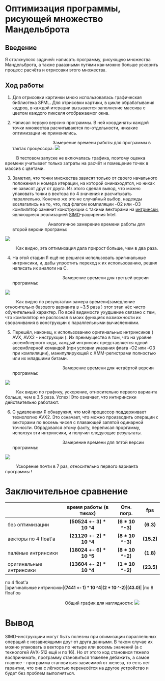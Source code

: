 # Оптимизация программы, рисующей множество Мандельброта

## Введение 

Я столкнулсяс задачей: написать программу, рисующую множества Мандельброта, а также рааазными путями как-можно больше ускорить процесс расчёта и отрисовки этого множества.

## Ход работы 

1) Для отрисовки картинки мною использовалась графическая библиотека SFML. Для отрисовки картики, в цикле обрабатывания кадров, в каждой итерации вызывается заполнение массива с цветом каждого пикселя отображаемог окна.    


2) Написал первую версию программы. В ней координаты каждой точки множества расчитываются по-отдельности, никакие оптимизации не применялись.   

    $\qquad\qquad\qquad\qquad$ Замерение времени работы для программы в тактах процессора: 
    <img src="graphs/0.png">

$\qquad$ В тестовом запуске не включалась графика, поэтому оценка времени учитывает только затраты на расчёт и помещение точек в массив с цветами.

3) Заметил, что точки множества зависят только от своего начального положения и номера итерации, на которой онинаходятся, но никак не зависят друг от друга. Из этого сделал вывод, что можно упаковать точки в вектора по 4 значения и расчитывать параллельно. Конечно же это не случайный выбор, надежды возлагались на то, что, под флагом компиляции -O2 или -O3 компилятор заменит конструкции с такими векторами на [интрински](https://en.wikipedia.org/wiki/Intrinsic_function), являющиеся реализацией [SIMD](https://ru.wikipedia.org/wiki/SIMD)-раширения Intel. 

    $\qquad\qquad\qquad\quad$ Аналогичное замерение времени работы для второй версии програмы: 
<img src="graphs/1.png">

$\qquad$ Как видно, эта оптимизация дала прирост больше, чем в два раза.

4. На этой стадии Я ещё не решился использовать оригинальные интринсики, и, дабы упростить переход к их использованию, решил написать их аналоги на С.   

    $\qquad\qquad\qquad\qquad\qquad$ Замерение времени для третьей версии программы:
<img src="graphs/2.png">

$\qquad$ Как видно по результатам замера времени(замедление относительно базового варианта в ~3.5 раза ) этот этап нёс чисто обучительный характер. По всей видимости ухудшение связано с тем, что компилятор не распознал в моих функциях возможности их сворачивания в конструкции с параллельными вычислениями.  

5. Перешёл, наконец, к использованию оригинальных интринсиков ( AVX, AVX2 - инструкции ). Их преимущество в том, что на уровне ассемблерного кода, каждый интринсик представляется одной ассемблерной командой (при условии указания флага -O2 или -O3 при компиляции), манипулирующей с XMM-регистрами полностью или их младшими битами.

    $\qquad\qquad\qquad\qquad\qquad$ Замерение времени для четвёртой версии программы:
<img src="graphs/3.png">

$\qquad$ Как видно по графику, ускорение, относительно первого варианта больше, чем в 3.5 раза. Успех! Это означает, что интнринсики действительно работают.

6. С удивлением Я обнаружил, что мой процессор поддерживает технологию AVX2. Это означает, что можно производить операции с векторами по восемь чисел с плавающей запятой одинарной точности. Обрадовался этому факту, переписал проргамму, исползуя эти интринсики, и получил следующие результаты. 

    $\qquad\qquad\qquad\qquad\qquad$ Замерение времени для пятой версии программы:
<img src="graphs/4.png">

$\qquad$ Ускорение почти в 7 раз, относительно первого варианта программы !

# Заключительное сравнение 

|              |время работы (в тиках)  |       Отн. погр.       |           fps
|--------------|:----------------------:|:----------------------:|:----------------------:|
|без оптимизации        |__(50524 +- 3) * 10 ^4__|__(6 * 10 ^-3)__|__(6.3)__|
|векторы по 4 float'а   |__(21120 +- 2) * 10 ^4__|__(8 * 10 ^-3)__|__(15.2)__|
|палёные интринсики     |__(18024 +- 6) * 10 ^5__|__(8 * 10 ^-2)__|__(1.8)__|
|оригинальные интринсики|__(13604 +- 2) * 10 ^4__|__(1 * 10 ^-2)__|__(23.5)__|
 по 4 float'а           
|оригинальные интринсики|__(7441 +- 1) * 10 ^4__|__(2 * 10 ^-2)__|__(43.0)__|
|по 8 float'ов         

    
$\qquad\qquad\qquad\qquad\qquad\qquad$ Общий график для наглядности:
<img src="graphs/all.png">

# Вывод 
SIMD-инструкциии могут быть полезны при опимизации параллельных операций с независящими друг от друга данными. В таком случае их можно упаковать в вектора по четыре или восемь значений (а с технологей AVX-512 ещё и по 16). Но от этого код становися тяжело воспринимать, программу становиться тяжелее дебажить, а самое главное - программа становиться зависимой от железа, то есть нет гарантии, что она с лёгкостью перенесётся на другое устройство и будет без проблем выполняться.  
